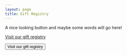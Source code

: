 ```yaml
---
layout: page
title: Gift Registry
---
```


A nice looking button and maybe some words will go here!

<div class="centre-button">
<a href="https://registry.macwedding.com" class="button-30" target="_blank">Visit our gift registry</a>
</div>

<button class="button-30" role="button">Visit our gift registry</button>

